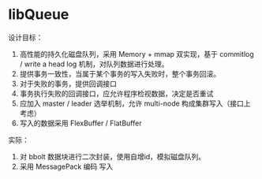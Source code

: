 # libQueue

设计目标：

1. 高性能的持久化磁盘队列，采用 Memory + mmap 双实现，基于 commitlog / write a head log 机制，对队列数据进行处理。
2. 提供事务一致性，当属于某个事务的写入失败时，整个事务回滚。
3. 对于失败的事务，提供回调接口
4. 事务执行失败的回调接口，应允许程序检视数据，决定是否重试
5. 应加入 master / leader 选举机制，允许 multi-node 构成集群写入（接口上考虑）
6. 写入的数据采用 FlexBuffer / FlatBuffer

实际：

1. 对 bbolt 数据块进行二次封装，使用自增id，模拟磁盘队列。
2. 采用 MessagePack 编码 写入